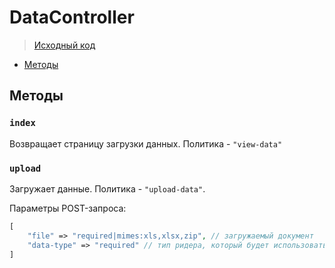 # DataController

> [Исходный код][source]

- [Методы](#methods)

<a name="methods"></a>
## Методы

### `index`

Возвращает страницу загрузки данных. Политика - `"view-data"` 

### `upload`

Загружает данные. Политика - `"upload-data"`.

Параметры POST-запроса:

```php
[
    "file" => "required|mimes:xls,xlsx,zip", // загружаемый документ
    "data-type" => "required" // тип ридера, который будет использоваться для обработки данных
]
```


[source]: https://github.com/pomah3/mind-laravel/blob/master/app/Http/Controllers/DataController.php
